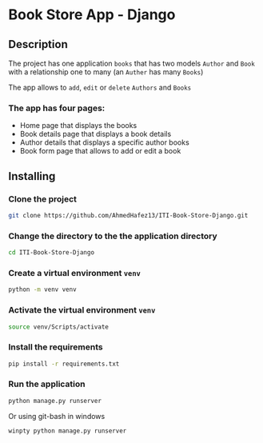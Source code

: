 # Book Store App - Django

## Description

The project has one application `books` that has two models `Author` and `Book` with a relationship one to many (an `Auther` has many `Books`)

The app allows to `add`, `edit` or `delete` `Authors` and `Books`

### The app has four pages:

- Home page that displays the books
- Book details page that displays a book details
- Author details that displays a specific author books
- Book form page that allows to add or edit a book

## Installing

### Clone the project

```sh
git clone https://github.com/AhmedHafez13/ITI-Book-Store-Django.git
```

### Change the directory to the the application directory

```sh
cd ITI-Book-Store-Django
```

### Create a virtual environment `venv`

```sh
python -m venv venv
```

### Activate the virtual environment `venv`

```sh
source venv/Scripts/activate
```

### Install the requirements

```sh
pip install -r requirements.txt
```

### Run the application

```sh
python manage.py runserver
```

Or using git-bash in windows

```sh
winpty python manage.py runserver
```
